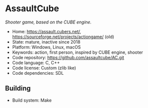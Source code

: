 # AssaultCube

_Shooter game, based on the CUBE engine._

- Home: https://assault.cubers.net/, https://sourceforge.net/projects/actiongame/ (old)
- State: mature, inactive since 2018
- Platform: Windows, Linux, macOS
- Keywords: action, first person, inspired by CUBE engine, shooter
- Code repository: https://github.com/assaultcube/AC.git
- Code language: C, C++
- Code license: Custom (zlib like)
- Code dependencies: SDL

## Building

- Build system: Make
